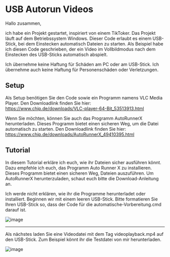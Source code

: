 # USB Autorun Videos


Hallo zusammen,

ich habe ein Projekt gestartet, inspiriert von einem TikToker. Das Projekt läuft auf dem Betriebssystem Windows.
Dieser Code erlaubt es einem USB-Stick, bei dem Einstecken automatisch Dateien zu starten.
Als Beispiel habe ich diesen Code geschrieben, der ein Video im Vollbildmodus nach dem Einstecken des USB-Sticks automatisch abspielt.

Ich übernehme keine Haftung für Schäden am PC oder am USB-Stick. Ich übernehme auch keine Haftung für Personenschäden oder Verletzungen.

## Setup

Als Setup benötigen Sie den Code sowie ein Programm namens VLC Media Player. Den Downloadlink finden Sie hier:
https://www.chip.de/downloads/VLC-player-64-Bit_53513913.html

Wenn Sie möchten, können Sie auch das Programm AutoRunnerX herunterladen. Dieses Programm bietet einen sicheren Weg, um die Datei automatisch zu starten. Den Downloadlink finden Sie hier:
https://www.chip.de/downloads/AutoRunnerX_49410395.html

## Tutorial

In diesem Tutorial erkläre ich euch, wie ihr Dateien sicher ausführen könnt. Dazu empfehle ich euch, das Programm Auto Runner X zu installieren. Dieses Programm bietet einen sicheren Weg, Dateien auszuführen. Um AutoRunnerX herunterzuladen, schaut euch bitte die Download-Anleitung an.

Ich werde nicht erklären, wie ihr die Programme herunterladet oder installiert. Beginnen wir mit einem leeren USB-Stick. Bitte formatieren Sie Ihren USB-Stick so, dass der Code für die automatische-Vorbereitung.cmd
darauf ist.

![image](https://github.com/sven-sf/USB-Autorun-Videos/assets/146143584/e2956125-a6d6-4e2b-a76c-8ea71750a33b)

----
Als nächstes laden Sie eine Videodatei mit dem Tag videoplayback.mp4 auf den USB-Stick.
Zum Beispiel könnt ihr die Testdatei von mir herunterladen.

![image](https://github.com/sven-sf/USB-Autorun-Videos/assets/146143584/73157ba1-2b7f-4651-8cf2-0d6a46fd4196)

